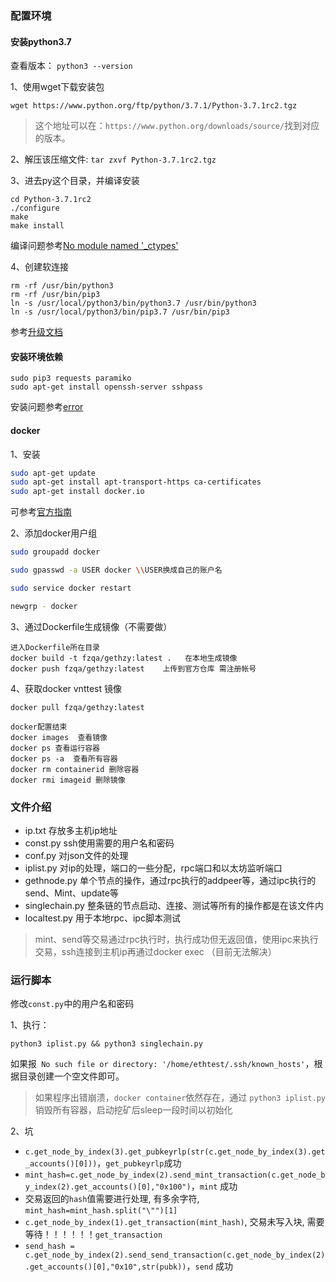 ### 配置环境

#### 安装python3.7

查看版本： `python3 --version`

1、使用wget下载安装包
```
wget https://www.python.org/ftp/python/3.7.1/Python-3.7.1rc2.tgz
```
> 这个地址可以在：`https://www.python.org/downloads/source/`找到对应的版本。

2、解压该压缩文件: `tar zxvf Python-3.7.1rc2.tgz`

3、进去py这个目录，并编译安装
```
cd Python-3.7.1rc2
./configure
make
make install
```
编译问题参考[No module named '_ctypes'](https://blog.csdn.net/wang725/article/details/79905612)

4、创建软连接
```
rm -rf /usr/bin/python3
rm -rf /usr/bin/pip3
ln -s /usr/local/python3/bin/python3.7 /usr/bin/python3
ln -s /usr/local/python3/bin/pip3.7 /usr/bin/pip3
```

参考[升级文档](https://www.cnblogs.com/wongyi/p/9824236.html)

#### 安装环境依赖

```
sudo pip3 requests paramiko
sudo apt-get install openssh-server sshpass
```
安装问题参考[error](https://blog.csdn.net/zxd675816777/article/details/39119767)

#### docker
1、安装
```sh
sudo apt-get update
sudo apt-get install apt-transport-https ca-certificates
sudo apt-get install docker.io
````
可参考[官方指南](https://docs.docker.com/install/linux/docker-ce/ubuntu/)

2、添加docker用户组
```sh
sudo groupadd docker

sudo gpasswd -a USER docker \\USER换成自己的账户名

sudo service docker restart

newgrp - docker

```

3、通过Dockerfile生成镜像（不需要做）
```
进入Dockerfile所在目录
docker build -t fzqa/gethzy:latest .   在本地生成镜像
docker push fzqa/gethzy:latest    上传到官方仓库 需注册帐号
```

4、获取docker  vnttest 镜像
```
docker pull fzqa/gethzy:latest

docker配置结束   
docker images  查看镜像
docker ps 查看运行容器
docker ps -a  查看所有容器
docker rm containerid 删除容器
docker rmi imageid 删除镜像
```

### 文件介绍
* ip.txt  存放多主机ip地址
* const.py  ssh使用需要的用户名和密码
* conf.py   对json文件的处理
* iplist.py   对ip的处理，端口的一些分配，rpc端口和以太坊监听端口
* gethnode.py   单个节点的操作，通过rpc执行的addpeer等，通过ipc执行的send、Mint、update等
* singlechain.py   整条链的节点启动、连接、测试等所有的操作都是在该文件内
* localtest.py   用于本地rpc、ipc脚本测试

> mint、send等交易通过rpc执行时，执行成功但无返回值，使用ipc来执行交易，ssh连接到主机ip再通过docker exec （目前无法解决）

### 运行脚本
修改`const.py`中的用户名和密码

1、执行：
```
python3 iplist.py && python3 singlechain.py
```
如果报` No such file or directory: '/home/ethtest/.ssh/known_hosts'`，根据目录创建一个空文件即可。

> 如果程序出错崩溃，`docker container`依然存在，通过 `python3 iplist.py`销毁所有容器，启动挖矿后sleep一段时间以初始化

2、坑
* `c.get_node_by_index(3).get_pubkeyrlp(str(c.get_node_by_index(3).get_accounts()[0]))`，`get_pubkeyrlp`成功
* `mint_hash=c.get_node_by_index(2).send_mint_transaction(c.get_node_by_index(2).get_accounts()[0],"0x100")`，`mint` 成功
* 交易返回的`hash`值需要进行处理, 有多余字符, `mint_hash=mint_hash.split("\"")[1]`
* `c.get_node_by_index(1).get_transaction(mint_hash)`, 交易未写入块, 需要等待！！！！！！`get_transaction`
* `send_hash = c.get_node_by_index(2).send_send_transaction(c.get_node_by_index(2).get_accounts()[0],"0x10",str(pubk))`，`send` 成功
